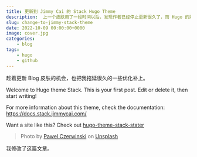 ```yaml
---
title: 更新到 Jimmy Cai 的 Stack Hugo Theme
description:  上一个皮肤用了一段时间以后，发现作者已经停止更新很久了，而 Hugo 的版本和新功能还更新的挺快的，是时候给 blog 穿一件新衣服了。
slug: change-to-jimmy-stack-theme
date: 2022-10-09 00:00:00+0000
image: cover.jpg
categories:
    - blog
tags:
    - hugo
    - github
---
```


趁着更新 Blog 皮肤的机会，也把我拖延很久的一些优化补上。


Welcome to Hugo theme Stack. This is your first post. Edit or delete it, then start writing!

For more information about this theme, check the documentation: https://docs.stack.jimmycai.com/

Want a site like this? Check out [hugo-theme-stack-stater](https://github.com/CaiJimmy/hugo-theme-stack-starter)

> Photo by [Pawel Czerwinski](https://unsplash.com/@pawel_czerwinski) on [Unsplash](https://unsplash.com/)

我修改了这篇文章。